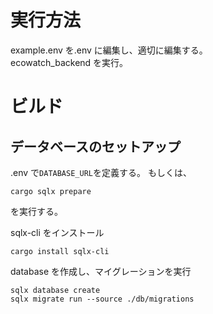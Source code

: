 # 実行方法

example.env を.env に編集し、適切に編集する。\
ecowatch_backend を実行。

# ビルド

## データベースのセットアップ

.env で`DATABASE_URL`を定義する。
もしくは、

```
cargo sqlx prepare
```

を実行する。

sqlx-cli をインストール

```
cargo install sqlx-cli
```

database を作成し、マイグレーションを実行

```
sqlx database create
sqlx migrate run --source ./db/migrations
```

